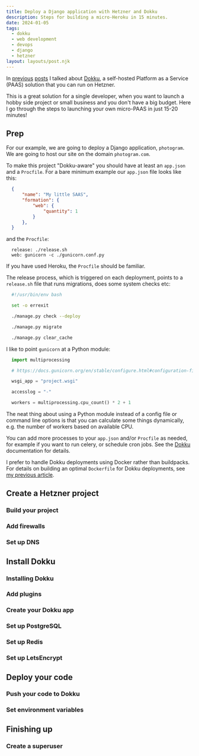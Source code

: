 ```yaml
---
title: Deploy a Django application with Hetzner and Dokku
description: Steps for building a micro-Heroku in 15 minutes.
date: 2024-01-05
tags:
  - dokku
  - web development
  - devops
  - django
  - hetzner
layout: layouts/post.njk
---
```


In [previous](/posts/dokku) [posts](/posts/starting-docker-file) I talked about [Dokku](https://dokku.com), a self-hosted Platform as a Service (PAAS) solution that you can run on Hetzner.

This is a great solution for a single developer, when you want to launch a hobby side project or small business and you don't have a big budget. Here I go through the steps to launching your own micro-PAAS in just 15-20 minutes!

## Prep

For our example, we are going to deploy a Django application, `photogram`. We are going to host our site on the domain `photogram.com`.

To make this project "Dokku-aware" you should have at least an `app.json` and a `Procfile`. For a bare minimum example our `app.json` file looks like this:

```json
  {
      "name": "My little SAAS",
      "formation": {
          "web": {
              "quantity": 1
          }
      },
  }
```

and the `Procfile`:

```
  release: ./release.sh
  web: gunicorn -c ./gunicorn.conf.py
```

If you have used Heroku, the `Procfile` should be familiar.

The release process, which is triggered on each deployment, points to a `release.sh` file that runs migrations, does some system checks etc:

```bash
  #!/usr/bin/env bash

  set -o errexit

  ./manage.py check --deploy

  ./manage.py migrate

  ./manage.py clear_cache
```

I like to point `gunicorn` at a Python module:


```python
  import multiprocessing

  # https://docs.gunicorn.org/en/stable/configure.html#configuration-file

  wsgi_app = "project.wsgi"

  accesslog = "-"

  workers = multiprocessing.cpu_count() * 2 + 1
```

The neat thing about using a Python module instead of a config file or command line options is that you can calculate some things dynamically, e.g. the number of workers based on available CPU.

You can add more processes to your `app.json` and/or `Procfile` as needed, for example if you want to run celery, or schedule cron jobs. See the [Dokku](https://dokku.com) documentation for details.

I prefer to handle Dokku deployments using Docker rather than buildpacks. For details on building an optimal `Dockerfile` for Dokku deployments, see [my previous article](/posts/dokku).

## Create a Hetzner project

### Build your project

### Add firewalls

### Set up DNS

## Install Dokku

### Installing Dokku

### Add plugins

### Create your Dokku app

### Set up PostgreSQL

### Set up Redis

### Set up LetsEncrypt

## Deploy your code

### Push your code to Dokku

### Set environment variables

## Finishing up

### Create a superuser
